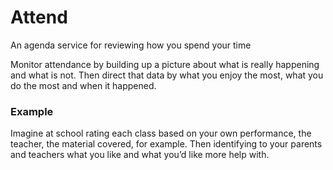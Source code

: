 # Attend
An agenda service for reviewing how you spend your time

Monitor attendance by building up a picture about what is really happening and what is not. Then direct that data by what you enjoy the most, what you do the most and when it happened.

### Example

Imagine at school rating each class based on your own performance, the teacher, the material covered, for example. Then identifying to your parents and teachers what you like and what you’d like more help with.
